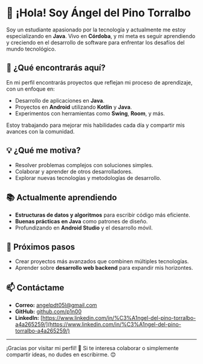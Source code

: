 # 👋 ¡Hola! Soy Ángel del Pino Torralbo

Soy un estudiante apasionado por la tecnología y actualmente me estoy especializando en **Java**. Vivo en **Córdoba**, y mi meta es seguir aprendiendo y creciendo en el desarrollo de software para enfrentar los desafíos del mundo tecnológico.

## 🚀 ¿Qué encontrarás aquí?

En mi perfil encontrarás proyectos que reflejan mi proceso de aprendizaje, con un enfoque en:

- Desarrollo de aplicaciones en **Java**.
- Proyectos en **Android** utilizando **Kotlin** y **Java**.
- Experimentos con herramientas como **Swing**, **Room**, y más.

Estoy trabajando para mejorar mis habilidades cada día y compartir mis avances con la comunidad.

## 💡 ¿Qué me motiva?

- Resolver problemas complejos con soluciones simples.
- Colaborar y aprender de otros desarrolladores.
- Explorar nuevas tecnologías y metodologías de desarrollo.

## 📚 Actualmente aprendiendo

- **Estructuras de datos y algoritmos** para escribir código más eficiente.
- **Buenas prácticas en Java** como patrones de diseño.
- Profundizando en **Android Studio** y el desarrollo móvil.

## 🌱 Próximos pasos

- Crear proyectos más avanzados que combinen múltiples tecnologías.
- Aprender sobre **desarrollo web backend** para expandir mis horizontes.

## 📫 Contáctame

- **Correo:** [angelpdt05l@gmail.com](mailto:angelpdt05l@gmail.com)  
- **GitHub:** [github.com/p1n00](https://github.com/p1n00)  
- **LinkedIn:** [https://www.linkedin.com/in/%C3%A1ngel-del-pino-torralbo-a4a265259/](https://www.linkedin.com/in/%C3%A1ngel-del-pino-torralbo-a4a265259/)  

---

¡Gracias por visitar mi perfil! 🌟 Si te interesa colaborar o simplemente compartir ideas, no dudes en escribirme. 😊
